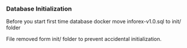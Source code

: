 ### Database Initialization
Before you start first time database docker move inforex-v1.0.sql to init/ folder

File removed form init/ folder to prevent accidental initialization.
